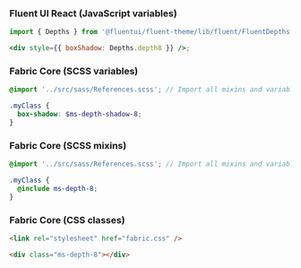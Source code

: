 ### Fluent UI React (JavaScript variables)

```jsx
import { Depths } from '@fluentui/fluent-theme/lib/fluent/FluentDepths';

<div style={{ boxShadow: Depths.depth8 }} />;
```

### Fabric Core (SCSS variables)

```scss
@import '../src/sass/References.scss'; // Import all mixins and variables.

.myClass {
  box-shadow: $ms-depth-shadow-8;
}
```

### Fabric Core (SCSS mixins)

```scss
@import '../src/sass/References.scss'; // Import all mixins and variables.

.myClass {
  @include ms-depth-8;
}
```

### Fabric Core (CSS classes)

```html
<link rel="stylesheet" href="fabric.css" />

<div class="ms-depth-8"></div>
```
